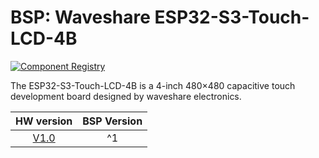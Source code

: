 # BSP: Waveshare ESP32-S3-Touch-LCD-4B

[![Component Registry](https://components.espressif.com/components/waveshare/esp32_s3_touch_lcd_4b/badge.svg)](https://components.espressif.com/components/waveshare/esp32_s3_touch_lcd_4b)

The ESP32-S3-Touch-LCD-4B is a 4-inch 480×480 capacitive touch development board designed by waveshare electronics.

| HW version | BSP Version |
| :--------: | :---------: |
|    [V1.0](http://www.waveshare.com/wiki/ESP32-P4-NANO)    |      ^1     |
